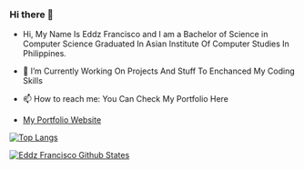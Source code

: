 ### Hi there 👋

- Hi, My Name Is Eddz Francisco and I am a Bachelor of Science in Computer Science Graduated In Asian Institute Of Computer Studies In Philippines.

- 🔭 I’m Currently Working On Projects And Stuff To Enchanced My Coding Skills

- 📫 How to reach me: You Can Check My Portfolio Here 
- [My Portfolio Website](https://eddz123.github.io/Myportfolio/)

[![Top Langs](https://github-readme-stats.vercel.app/api/top-langs/?username=Eddz123&theme=cobalt)](https://github.com/Eddz123/github-readme-stats)

[![Eddz Francisco Github States](https://github-readme-stats.vercel.app/api?username=Eddz123&show_icons=true&theme=synthwave)](https://github.com/Eddz123/github-readme-stats&count_private=true)




<!--
**Eddz123/Eddz123** is a ✨ _special_ ✨ repository because its `README.md` (this file) appears on your GitHub profile.
<!-- 
Here are some ideas to get you started:

- 🔭 I’m currently working on ...
- 🌱 I’m currently learning ...
- 👯 I’m looking to collaborate on ...
- 🤔 I’m looking for help with ...
- 💬 Ask me about ...
- 📫 How to reach me: ...
- 😄 Pronouns: ...
- ⚡ Fun fact: ...
--> 
